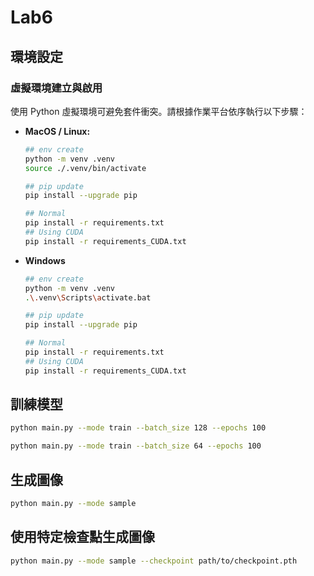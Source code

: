 # Lab6

## 環境設定

### 虛擬環境建立與啟用

使用 Python 虛擬環境可避免套件衝突。請根據作業平台依序執行以下步驟：

- **MacOS / Linux:**

    ```bash
    ## env create
    python -m venv .venv
    source ./.venv/bin/activate

    ## pip update
    pip install --upgrade pip

    ## Normal
    pip install -r requirements.txt
    ## Using CUDA
    pip install -r requirements_CUDA.txt
    ```

- **Windows**

    ```bash
    ## env create
    python -m venv .venv
    .\.venv\Scripts\activate.bat

    ## pip update
    pip install --upgrade pip

    ## Normal
    pip install -r requirements.txt
    ## Using CUDA
    pip install -r requirements_CUDA.txt
    ```

## 訓練模型

```bash
python main.py --mode train --batch_size 128 --epochs 100

python main.py --mode train --batch_size 64 --epochs 100
```

## 生成圖像

```bash
python main.py --mode sample
```

## 使用特定檢查點生成圖像

```bash
python main.py --mode sample --checkpoint path/to/checkpoint.pth
```